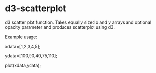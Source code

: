 d3-scatterplot
==============

d3 scatter plot function. Takes equally sized x and y arrays and optional opacity parameter and produces scatterplot using d3.

Example usage:

xdata=[1,2,3,4,5];

ydata=[100,90,40,75,110];

plot(xdata,ydata);
